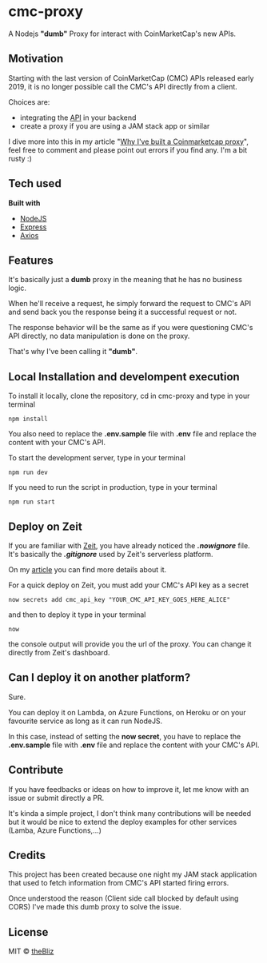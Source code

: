# cmc-proxy
A Nodejs **"dumb"** Proxy for interact with CoinMarketCap's new APIs.

## Motivation
Starting with the last version of CoinMarketCap (CMC) APIs released early 2019, it is no longer possible call the CMC's API directly from a client.

Choices are:
- integrating the [API](https://www.scaler.com/topics/api-full-form/) in your backend
- create a proxy if you are using a JAM stack app or similar

I dive more into this in my article "[Why I've built a Coinmarketcap proxy](https://medium.com/p/e06c898b5765)", feel free to comment and please point out errors if you find any. I'm a bit rusty :)

## Tech used
<b>Built with</b>
- [NodeJS](https://nodejs.org)
- [Express](https://expressjs.com)
- [Axios](https://github.com/axios/axios)

## Features
It's basically just a **dumb** proxy in the meaning that he has no business logic.

When he'll receive a request, he simply forward the request to CMC's API and send back you the response being it a successful request or not.

The response behavior will be the same as if you were questioning CMC's API directly, no data manipulation is done on the proxy.

That's why I've been calling it **"dumb"**.

## Local Installation and develompent execution
To install it locally, clone the repository, cd in cmc-proxy and type in your terminal
```
npm install
```

You also need to replace the **.env.sample** file with **.env** file and replace the content with your CMC's API.

To start the development server, type in your terminal
```
npm run dev
```

If you need to run the script in production, type in your terminal
```
npm run start
```

## Deploy on Zeit
If you are familiar with [Zeit](zeit.co), you have already noticed the ***.nowignore*** file.
It's basically the ***.gitignore*** used by Zeit's serverless platform.

On my [article](https://medium.com/p/e06c898b5765) you can find more details about it.

For a quick deploy on Zeit, you must add your CMC's API key as a secret
```
now secrets add cmc_api_key "YOUR_CMC_API_KEY_GOES_HERE_ALICE"
```
and then to deploy it type in your terminal
```
now
```
the console output will provide you the url of the proxy. You can change it directly from Zeit's dashboard.

## Can I deploy it on another platform?
Sure. 

You can deploy it on Lambda, on Azure Functions, on Heroku or on your favourite service as long as it can run NodeJS.

In this case, instead of setting the **now secret**, you have to replace the **.env.sample** file with **.env** file and replace the content with your CMC's API.

## Contribute
If you have feedbacks or ideas on how to improve it, let me know with an issue or submit directly a PR. 

It's kinda a simple project, I don't think many contributions will be needed but it would be nice to extend the deploy examples for other services (Lamba, Azure Functions,...)

## Credits
This project has been created because one night my JAM stack application that used to fetch information from CMC's API started firing errors. 

Once understood the reason (Client side call blocked by default using CORS) I've made this dumb proxy to solve the issue.

## License
MIT © [theBliz](https://imbrescia.it)
